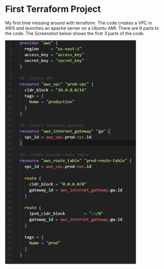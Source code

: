 # First Terraform Project
My first time messing around with terraform. The code creates a VPC in AWS and launches an apache server on a Ubuntu AMI.
There are 9 parts to the code. 
The Screenshot below shows the first 3 parts of the code. 

![bash](terraform.png)
